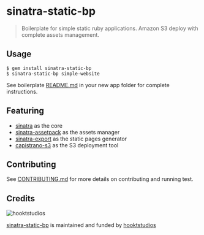 # sinatra-static-bp

> Boilerplate for simple static ruby applications.
Amazon S3 deploy with complete assets management.

## Usage

    $ gem install sinatra-static-bp
    $ sinatra-static-bp simple-website

See boilerplate [README.md](https://github.com/hooktstudios/sinatra-static-bp/blob/master/lib/skeleton/README.md.erb) in your new app folder for complete instructions.

## Featuring

* [sinatra](https://github.com/sinatra/sinatra) as the core
* [sinatra-assetpack](https://github.com/rstacruz/sinatra-assetpack) as the assets manager
* [sinatra-export](https://github.com/hooktstudios/sinatra-export) as the static pages generator
* [capistrano-s3](http://github.com/hooktstudios/capistrano-s3.git) as the S3 deployment tool

## Contributing

See [CONTRIBUTING.md](https://github.com/hooktstudios/sinatra-static-bp/blob/master/CONTRIBUTING.md) for more details on contributing and running test.

## Credits

![hooktstudios](http://hooktstudios.com/logo.png)

[sinatra-static-bp](https://rubygems.org/gems/sinatra-static-bp) is maintained and funded by [hooktstudios](https://github.com/hooktstudios)